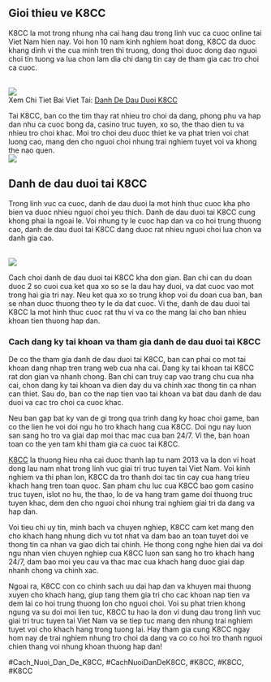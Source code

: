 <main>
<h2>Gioi thieu ve K8CC</h2>
<p>K8CC la mot trong nhung nha cai hang dau trong linh vuc ca cuoc online tai Viet Nam hien nay. Voi hon 10 nam kinh nghiem hoat dong, K8CC da duoc khang dinh vi the cua minh tren thi truong, dong thoi duoc dong dao nguoi choi tin tuong va lua chon lam dia chi dang tin cay de tham gia cac tro choi ca cuoc.</p><br><img src="https://k8cc.army/wp-content/uploads/2025/03/danh-de-dau-duoi-so-mo.webp"></br>
Xem Chi Tiet Bai Viet Tai: <a href="https://k8cc.army/danh-de-dau-duoi/">Danh De Dau Duoi K8CC</a>
<p>Tai K8CC, ban co the tim thay rat nhieu tro choi da dang, phong phu va hap dan nhu ca cuoc bong da, casino truc tuyen, xo so, the thao dien tu va nhieu tro choi khac. Moi tro choi deu duoc thiet ke va phat trien voi chat luong cao, mang den cho nguoi choi nhung trai nghiem tuyet voi va khong the nao quen.<br><img src="https://k8cc.army/wp-content/uploads/2025/03/danh-de-dau-duoi-luu-y.webp"></br>
<h2>Danh de dau duoi tai K8CC</h2>
<p>Trong linh vuc ca cuoc, danh de dau duoi la mot hinh thuc cuoc kha pho bien va duoc nhieu nguoi choi yeu thich. Danh de dau duoi tai K8CC cung khong phai la ngoai le. Voi nhung ty le cuoc hap dan va co hoi trung thuong cao, danh de dau duoi tai K8CC dang duoc rat nhieu nguoi choi lua chon va danh gia cao.</p><br><img src="https://k8cc.army/wp-content/uploads/2025/03/danh-de-dau-duoi-anh-dai-dien.webp"></br>
<p>Cach choi danh de dau duoi tai K8CC kha don gian. Ban chi can du doan duoc 2 so cuoi cua ket qua xo so se la dau hay duoi, va dat cuoc vao mot trong hai gia tri nay. Neu ket qua xo so trung khop voi du doan cua ban, ban se nhan duoc thuong theo ty le da dat cuoc. Vi the, danh de dau duoi tai K8CC la mot hinh thuc cuoc rat thu vi va co the mang lai cho ban nhieu khoan tien thuong hap dan.
<h3>Cach dang ky tai khoan va tham gia danh de dau duoi tai K8CC</h3>
<p>De co the tham gia danh de dau duoi tai K8CC, ban can phai co mot tai khoan dang nhap tren trang web cua nha cai. Dang ky tai khoan tai K8CC rat don gian va nhanh chong. Ban chi can truy cap vao trang chu cua nha cai, chon dang ky tai khoan va dien day du va chinh xac thong tin ca nhan can thiet. Sau do, ban co the nap tien vao tai khoan va bat dau danh de dau duoi va cac tro choi ca cuoc khac.</p>
<p>Neu ban gap bat ky van de gi trong qua trinh dang ky hoac choi game, ban co the lien he voi doi ngu ho tro khach hang cua K8CC. Doi ngu nay luon san sang ho tro va giai dap moi thac mac cua ban 24/7. Vi the, ban hoan toan co the yen tam khi tham gia ca cuoc tai K8CC.
</main><p><a href="https://k8cc.army/">K8CC</a> la thuong hieu nha cai duoc thanh lap tu nam 2013 va la don vi hoat dong lau nam nhat trong linh vuc giai tri truc tuyen tai Viet Nam. Voi kinh nghiem va thi phan lon, K8CC da tro thanh doi tac tin cay cua hang trieu khach hang tren toan quoc. San pham chu luc cua K8CC bao gom casino truc tuyen, islot no hu, the thao, lo de va hang tram game doi thuong truc tuyen khac, dem den cho nguoi choi nhung trai nghiem giai tri da dang va hap dan.

Voi tieu chi uy tin, minh bach va chuyen nghiep, K8CC cam ket mang den cho khach hang nhung dich vu tot nhat va dam bao an toan tuyet doi ve thong tin ca nhan va giao dich tai chinh. He thong cong nghe hien dai va doi ngu nhan vien chuyen nghiep cua K8CC luon san sang ho tro khach hang 24/7, dam bao moi yeu cau va thac mac cua khach hang duoc giai dap nhanh chong va chinh xac.

Ngoai ra, K8CC con co chinh sach uu dai hap dan va khuyen mai thuong xuyen cho khach hang, giup tang them gia tri cho cac khoan nap tien va dem lai co hoi trung thuong lon cho nguoi choi. Voi su phat trien khong ngung va su doi moi lien tuc, K8CC tu hao la don vi dung dau trong linh vuc giai tri truc tuyen tai Viet Nam va se tiep tuc mang den nhung trai nghiem tuyet voi cho khach hang trong tuong lai. Hay tham gia cung K8CC ngay hom nay de trai nghiem nhung tro choi da dang va co co hoi tro thanh nguoi chien thang voi nhung khoan thuong hap dan!</p>
#Cach_Nuoi_Dan_De_K8CC, #CachNuoiDanDeK8CC, #K8CC, #K8CC, #K8CC
